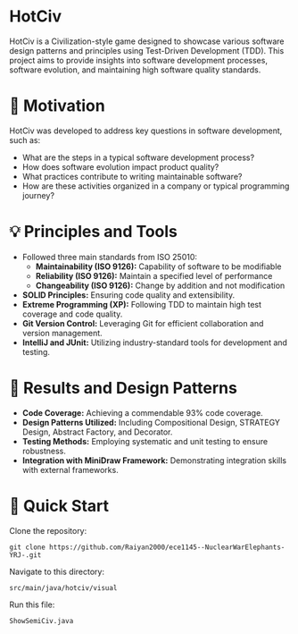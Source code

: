 # HotCiv
HotCiv is a Civilization-style game designed to showcase various software design patterns and principles using Test-Driven Development (TDD). This project aims to provide insights into software development processes, software evolution, and maintaining high software quality standards.
# 🚀 Motivation
HotCiv was developed to address key questions in software development, such as:

* What are the steps in a typical software development process?
* How does software evolution impact product quality?
* What practices contribute to writing maintainable software?
* How are these activities organized in a company or typical programming journey?
# 💡 Principles and Tools 
* Followed three main standards from ISO 25010:
    * <strong>Maintainability (ISO 9126):</strong> Capability of software to be modifiable
    * <strong>Reliability (ISO 9126):</strong> Maintain a specified level of performance
    * <strong>Changeability (ISO 9126):</strong> Change by addition and not modification
* <strong>SOLID Principles:</strong> Ensuring code quality and extensibility.
* <strong>Extreme Programming (XP):</strong> Following TDD to maintain high test coverage and code quality.
* <strong>Git Version Control:</strong> Leveraging Git for efficient collaboration and version management.
* <strong>IntelliJ and JUnit:</strong> Utilizing industry-standard tools for development and testing.
# 🌟 Results and Design Patterns 
* <strong>Code Coverage:</strong> Achieving a commendable 93% code coverage.
* <strong>Design Patterns Utilized:</strong> Including Compositional Design, STRATEGY Design, Abstract Factory, and Decorator.
* <strong>Testing Methods:</strong> Employing systematic and unit testing to ensure robustness.
* <strong>Integration with MiniDraw Framework:</strong> Demonstrating integration skills with external frameworks.
# 🚀 Quick Start
Clone the repository:
```
git clone https://github.com/Raiyan2000/ece1145--NuclearWarElephants-YRJ-.git
```
Navigate to this directory:
```
src/main/java/hotciv/visual
```
Run this file:
```
ShowSemiCiv.java
```


